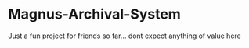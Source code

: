 # Magnus-Archival-System
Just a fun project for friends so far... dont expect anything of value here